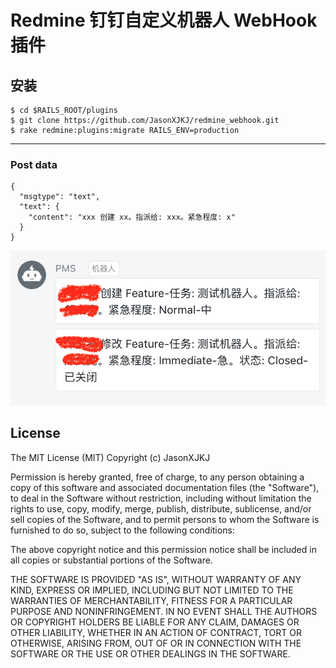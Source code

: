 Redmine 钉钉自定义机器人 WebHook 插件
======================

安装
------------------------------

    $ cd $RAILS_ROOT/plugins
    $ git clone https://github.com/JasonXJKJ/redmine_webhook.git
    $ rake redmine:plugins:migrate RAILS_ENV=production

------------------------------
### Post data
    {
      "msgtype": "text",
      "text": {
        "content": "xxx 创建 xx。指派给: xxx。紧急程度: x"
      }
    }

![avatar](https://raw.githubusercontent.com/JasonXJKJ/redmine_webhook/master/picture.png)

License
------------------------------
The MIT License (MIT)
Copyright (c) JasonXJKJ

Permission is hereby granted, free of charge, to any person obtaining a copy of this software and associated documentation files (the "Software"), to deal in the Software without restriction, including without limitation the rights to use, copy, modify, merge, publish, distribute, sublicense, and/or sell copies of the Software, and to permit persons to whom the Software is furnished to do so, subject to the following conditions:

The above copyright notice and this permission notice shall be included in all copies or substantial portions of the Software.

THE SOFTWARE IS PROVIDED "AS IS", WITHOUT WARRANTY OF ANY KIND, EXPRESS OR IMPLIED, INCLUDING BUT NOT LIMITED TO THE WARRANTIES OF MERCHANTABILITY, FITNESS FOR A PARTICULAR PURPOSE AND NONINFRINGEMENT. IN NO EVENT SHALL THE AUTHORS OR COPYRIGHT HOLDERS BE LIABLE FOR ANY CLAIM, DAMAGES OR OTHER LIABILITY, WHETHER IN AN ACTION OF CONTRACT, TORT OR OTHERWISE, ARISING FROM, OUT OF OR IN CONNECTION WITH THE SOFTWARE OR THE USE OR OTHER DEALINGS IN THE SOFTWARE.
